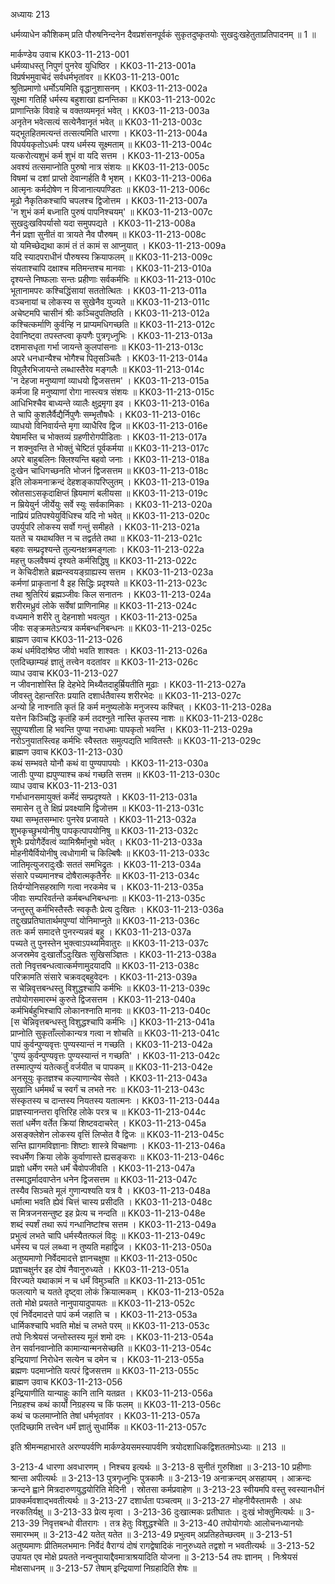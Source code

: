 अध्यायः 213

धर्मव्याधेन कौशिकम् प्रति पौरुषनिन्दनेन दैवप्रशंसनपूर्वकं सुकृतदुष्कृतयोः सुखदुःखहेतुताप्रतिपादनम् ॥ 1 ॥

मार्कण्डेय उवाच 	KK03-11-213-001  
धर्मव्याधस्तु निपुणं पुनरेव युधिष्ठिर ।	KK03-11-213-001a  
विप्रर्षभमुवाचेदं सर्वधर्मभृतांवर ॥	KK03-11-213-001c  
श्रुतिप्रमाणो धर्मोऽयमिति वृद्धानुशासनम् ।	KK03-11-213-002a  
सूक्ष्मा गतिर्हि धर्मस्य बहुशाखा ह्यनन्तिका ॥	KK03-11-213-002c  
प्राणान्तिके विवाहे च वक्तव्यमनृतं भवेत् ।	KK03-11-213-003a  
अनृतेन भवेत्सत्यं सत्येनैवानृतं भवेत् ॥	KK03-11-213-003c  
यद्भूतहितमत्यन्तं तत्सत्यमिति धारणा ।	KK03-11-213-004a  
विपर्ययकृतोऽधर्मः पश्य धर्मस्य सूक्ष्मताम् ॥	KK03-11-213-004c  
यत्करोत्यशुभं कर्म शुभं वा यदि सत्तम ।	KK03-11-213-005a  
अवश्यं तत्समाप्नोति पुरुषो नात्र संशयः ॥	KK03-11-213-005c  
विषमां च दशां प्राप्तो देवान्गर्हति वै भृशम् ।	KK03-11-213-006a  
आत्मृनः कर्मदोषेण न विजानात्यपण्डितः ॥	KK03-11-213-006c  
मूढो नैकृतिकश्चापि चपलश्च द्विजोत्तम ।	KK03-11-213-007a  
\'न शुभं कर्म बध्नाति पुरुषं पापनिश्चयम्\' ॥	KK03-11-213-007c  
सुखदुःखविपर्यासो यदा समुपपद्यते ।	KK03-11-213-008a  
नैनं प्रज्ञा सुनीतं वा त्रायते नैव पौरुषम् ॥	KK03-11-213-008c  
यो यमिच्छेद्यथा कामं तं तं कामं स आप्नुयात् ।	KK03-11-213-009a  
यदि स्यादपराधीनं पौरुषस्य क्रियाफलम् ॥	KK03-11-213-009c  
संयताश्चापि दक्षाश्च मतिमन्तश्च मानवाः ।	KK03-11-213-010a  
दृश्यन्ते निष्फलाः सन्तः प्रहीणाः सर्वकर्मभिः ॥	KK03-11-213-010c  
भूतानामपरः कश्चिद्धिंसायां सततोत्थितः ।	KK03-11-213-011a  
वञ्चनायां च लोकस्य स सुखेनैव युज्यते ॥	KK03-11-213-011c  
अचेष्टमपि चासीनं श्रीः कञ्चिदुपतिष्ठति ।	KK03-11-213-012a  
कश्चित्कर्माणि कुर्वन्हि न प्राप्यमधिगच्छति ॥	KK03-11-213-012c  
देवानिष्ट्वा तपस्तप्त्वा कृपणैः पुत्रगृध्नुभिः ।	KK03-11-213-013a  
दशमासधृता गर्भा जायन्ते कुलपांसनाः ॥	KK03-11-213-013c  
अपरे धनधान्यैश्च भोगैश्च पितृसञ्चितैः ।	KK03-11-213-014a  
विपुलैरभिजायन्ते लब्धास्तैरेव मङ्गलैः ॥	KK03-11-213-014c  
\'न देहजा मनुष्याणां व्याधयो द्विजसत्तम\' ।	KK03-11-213-015a  
कर्मजा हि मनुष्याणां रोगा नास्त्यत्र संशयः ॥	KK03-11-213-015c  
आधिभिश्चैव बाध्यन्ते व्यालैः क्षुद्रमृगा इव ।	KK03-11-213-016a  
ते चापि कुशलैर्वैद्यैर्निपुणैः सम्भृतौषधैः ।	KK03-11-213-016c  
व्याधयो विनिवार्यन्ते मृगा व्याधैरिव द्विज ॥	KK03-11-213-016e  
येषामस्ति च भोक्तव्यं ग्रहणीरोगपीडिताः ।	KK03-11-213-017a  
न शक्नुवन्ति ते भोक्तुं चेष्टितं पूर्वकर्मया ॥	KK03-11-213-017c  
अपरे बाहुबलिनः क्लिश्यन्ति बहवो जनाः ।	KK03-11-213-018a  
दुःखेन चाधिगच्छनति भोजनं द्विजसत्तम ॥	KK03-11-213-018c  
इति लोकमनाक्रन्दं देहशङ्कापरिप्लुतम् ।	KK03-11-213-019a  
स्रोतसाऽसकृदाक्षिप्तं ह्रियमाणं बलीयसा ॥	KK03-11-213-019c  
न म्रियेयुर्न जीर्येयुः सर्वे स्युः सर्वकामिकाः ।	KK03-11-213-020a  
नाप्रियं प्रतिपश्येयुर्विधिश्च यदि नो भवेत् ॥	KK03-11-213-020c  
उपर्युपरि लोकस्य सर्वो गन्तुं समीहते ।	KK03-11-213-021a  
यतते च यथाथक्ति न च तद्वर्तते तथा ॥	KK03-11-213-021c  
बहवः सम्प्रदृश्यन्ते तुल्यनक्षत्रमङ्गलाः ।	KK03-11-213-022a  
महत्तु फलवैषम्यं दृश्यते कर्मसिद्धिषु ॥	KK03-11-213-022c  
न केचिदीशते ब्रह्मन्स्वयङ्ग्राह्यस्य सत्तम ।	KK03-11-213-023a  
कर्मणां प्राकृतानां वै इह सिद्धिः प्रदृश्यते ॥	KK03-11-213-023c  
तथा श्रुतिरियं ब्रह्मञ्जीवः किल सनातनः ।	KK03-11-213-024a  
शरीरमध्रुवं लोके सर्वेषां प्राणिनामिह ॥	KK03-11-213-024c  
वध्यमाने शरीरे तु देहनाशो भवत्युत ।	KK03-11-213-025a  
जीवः सङ्क्रमतेऽन्यत्र कर्मबन्धनिबन्धनः ॥	KK03-11-213-025c  
ब्राह्मण उवाच 	KK03-11-213-026  
कथं धर्मविदांश्रेष्ठ जीवो भवति शाश्वतः ।	KK03-11-213-026a  
एतदिच्छाम्यहं ज्ञातुं तत्त्वेन वदतांवर ॥	KK03-11-213-026c  
व्याध उवाच 	KK03-11-213-027  
न जीवनाशोस्ति हि देहभेदे मिथ्यैतदाहुर्म्रियतीति मूढाः ।	KK03-11-213-027a  
जीवस्तु देहान्तरितः प्रयाति दशार्धतैवास्य शरीरभेदः ॥	KK03-11-213-027c  
अन्यो हि नाश्नाति कृतं हि कर्म मनुष्यलोके मनुजस्य कश्चित् ।	KK03-11-213-028a  
यत्तेन किञ्चिद्धि कृतंहि कर्म तदश्नुते नास्ति कृतस्य नाशः ॥	KK03-11-213-028c  
सुपुण्यशीला हि भवन्ति पुण्या नराधमाः पापकृतो भवन्ति ।	KK03-11-213-029a  
नरोऽनुयातस्त्विह कर्मभिः स्वैस्ततः समुत्पद्यति भावितस्तैः ॥	KK03-11-213-029c  
ब्राह्मण उवाच 	KK03-11-213-030  
कथं सम्भवते योनौ कथं वा पुण्यपापयोः ।	KK03-11-213-030a  
जातीः पुण्या ह्यपुण्याश्च कथं गच्छति सत्तम ॥	KK03-11-213-030c  
व्याध उवाच 	KK03-11-213-031  
गर्भाधानसमायुक्तं कर्मेदं सम्प्रदृश्यते ।	KK03-11-213-031a  
समासेन तु ते क्षिप्रं प्रवक्ष्यामि द्विजोत्तम ॥	KK03-11-213-031c  
यथा सम्भृतसम्भारः पुनरेव प्रजायते ।	KK03-11-213-032a  
शुभकृच्छुभयोनीषु पापकृत्पापयोनिषु ॥	KK03-11-213-032c  
शुभैः प्रयोगैर्देवत्वं व्यामिश्रैर्मानुषो भवेत् ।	KK03-11-213-033a  
मोहनीयैर्वियोनीषु त्वधोगामी च किल्बिषैः ॥	KK03-11-213-033c  
जातिमृत्युजरादुःखैः सततं समभिद्रुतः ।	KK03-11-213-034a  
संसारे पच्यमानश्च दोषैरात्मकृतैर्नरः ॥	KK03-11-213-034c  
तिर्यग्योनिसहस्राणि गत्वा नरकमेव च ।	KK03-11-213-035a  
जीवाः सम्परिवर्तन्ते कर्मबन्धनिबन्धनाः ॥	KK03-11-213-035c  
जन्तुस्तु कर्मभिस्तैस्तैः स्वकृतैः प्रेत्य दुःखितः ।	KK03-11-213-036a  
तद्दुःखप्रतिघातार्थमपुण्यां योनिमाप्नुते ॥	KK03-11-213-036c  
ततः कर्म समादत्ते पुनरन्यन्नवं बहु ।	KK03-11-213-037a  
पच्यते तु पुनस्तेन भुक्त्वाऽपथ्यमिवातुरः ॥	KK03-11-213-037c  
अजस्रमेव दुःखार्तोऽदुःखितः सुखिसञ्ज्ञितः ।	KK03-11-213-038a  
ततो निवृत्तबन्धत्वात्कर्मणामुदयादपि ॥	KK03-11-213-038c  
परिक्रामति संसारे चक्रवद्बहुवेदनः ।	KK03-11-213-039a  
स चेन्निवृत्तबन्धस्तु विशुद्धश्चापि कर्मभिः ॥	KK03-11-213-039c  
तपोयोगसमारम्भं कुरुते द्विजसत्तम ।	KK03-11-213-040a  
कर्मभिर्बहुभिश्चापि लोकानश्नाति मानवः ॥	KK03-11-213-040c  
[स चेन्निवृत्तबन्धस्तु विशुद्धश्चापि कर्मभिः ।]	KK03-11-213-041a  
प्राप्नोति सुकृताँल्लोकान्यत्र गत्वा न शोचति ॥	KK03-11-213-041c  
पापं कुर्वन्पुण्यवृत्तः पुण्यस्यान्तं न गच्छति ।	KK03-11-213-042a  
\'पुण्यं कुर्वन्पुण्यवृत्तः पुण्यस्यान्तं न गच्छति\' ।	KK03-11-213-042c  
तस्मात्पुण्यं यतेत्कर्तुं वर्जयीत च पापकम् ॥	KK03-11-213-042e  
अनसूयुः कृतज्ञश्च कल्याणान्येव सेवते ।	KK03-11-213-043a  
सुखानि धर्ममर्थं च स्वर्गं च लभते नरः ॥	KK03-11-213-043c  
संस्कृतस्य च दान्तस्य नियतस्य यतात्मनः ।	KK03-11-213-044a  
प्राज्ञस्यानन्तरा वृत्तिरिह लोके परत्र च ॥	KK03-11-213-044c  
सतां धर्मेण वर्तेत क्रियां शिष्टवदाचरेत् ।	KK03-11-213-045a  
असङ्क्लेशेन लोकस्य वृत्तिं लिप्सेत वै द्विजः ॥	KK03-11-213-045c  
सन्ति ह्यागमविज्ञानाः शिष्टाः शास्त्रे विचक्षणाः ।	KK03-11-213-046a  
स्वधर्मेण क्रिया लोके कुर्वाणास्ते ह्यसङ्कराः ॥	KK03-11-213-046c  
प्राज्ञो धर्मेण रमते धर्मं चैवोपजीवति ।	KK03-11-213-047a  
तस्माद्धर्मादवाप्तेन धनेन द्विजसत्तम ॥	KK03-11-213-047c  
तस्यैव सिञ्चते मूलं गुणान्पश्यति यत्र वै ।	KK03-11-213-048a  
धर्मात्मा भवति ह्येवं चित्तं चास्य प्रसीदति ।	KK03-11-213-048c  
स मित्रजनसन्तुष्ट इह प्रेत्य च नन्दति ॥	KK03-11-213-048e  
शब्दं स्पर्शं तथा रूपं गन्धानिष्टांश्च सत्तम ।	KK03-11-213-049a  
प्रभुत्वं लभते चापि धर्मस्यैतत्फलं विदुः ॥	KK03-11-213-049c  
धर्मस्य च पलं लब्ध्वा न तुष्यति महाद्विज ।	KK03-11-213-050a  
अतुष्यमाणो निर्वेदमादत्ते ज्ञानचक्षुषा ॥	KK03-11-213-050c  
प्रज्ञाचक्षुर्नर इह दोषं नैवानुरुध्यते ।	KK03-11-213-051a  
विरज्यते यथाकामं न च धर्मं विमुञ्चति ॥	KK03-11-213-051c  
फलत्यागे च यतते दृष्ट्वा लोकं क्रियात्मकम् ।	KK03-11-213-052a  
ततो मोक्षे प्रयतते नानुपायादुपायतः ॥	KK03-11-213-052c  
एवं निर्वेदमादत्ते पापं कर्म जहाति च ।	KK03-11-213-053a  
धार्मिकश्चापि भवति मोक्षं च लभते परम् ॥	KK03-11-213-053c  
तपो निःश्रेयसं जन्तोस्तस्य मूलं शमो दमः ।	KK03-11-213-054a  
तेन सर्वानवाप्नोति कामान्यान्मनसेच्छति ॥	KK03-11-213-054c  
इन्द्रियाणां निरोधेन सत्येन च दमेन च ।	KK03-11-213-055a  
ब्रह्मणः पदमाप्नोति यत्परं द्विजसत्तम ॥	KK03-11-213-055c  
ब्राह्मण उवाच 	KK03-11-213-056  
इन्द्रियाणीति यान्याहुः कानि तानि यतव्रत ।	KK03-11-213-056a  
निग्रहश्च कथं कार्यो निग्रहस्य च किं फलम् ॥	KK03-11-213-056c  
कथं च फलमाप्नोति तेषां धर्मभृतांवर ।	KK03-11-213-057a  
एतदिच्छामि तत्त्वेन धर्मं ज्ञातुं सुधार्मिक ॥	KK03-11-213-057c  

इति श्रीमन्महाभारते अरण्यपर्वणि मार्कण्डेयसमस्यापर्वणि त्रयोदशाधिकद्विशततमोऽध्याः ॥ 213 ॥

3-213-4 धारणा अवधारणम् । निश्चय इत्यर्थः ॥ 3-213-8 सुनीतं गुरुशिक्षा ॥ 3-213-10 प्रहीणाः श्रान्ता अपीत्यर्थः ॥ 3-213-13 पुत्रगृध्नुभिः पुत्रकामैः ॥ 3-213-19 अनाक्रन्दम् असहायम् । आक्रन्दः क्रन्दने ह्वाने मित्रदारुणयुद्धयोरिति मेदिनी । स्रोतसा कर्मप्रवाहेण ॥ 3-213-23 स्वीयमपि वस्तु स्वस्यानधीनं प्राक्कर्मवशाद्भवतीत्यर्थः ॥ 3-213-27 दशार्धता पञ्चत्वम् ॥ 3-213-27 मोहनीयैस्तामसैः । अधः नरकतिर्यक्षु ॥ 3-213-33 प्रेत्य मृत्वा । 3-213-36 दुःखात्मकः प्रतीघातः । दुःखं भोक्तुमित्यर्थः ॥ 3-213-39 निवृत्तबन्धो वीतरागः । तत्र हेतुः विशुद्धश्चेति ॥ 3-213-40 तपोयोगयोः आलोचनध्यानयोः समारम्भम् ॥ 3-213-42 यतेत् यतेत ॥ 3-213-49 प्रभुत्वम् अप्रतिहतेच्छत्वम् ॥ 3-213-51 अतुष्यमाणः प्रीतिमलभमानः निर्वेदं वैराग्यं दोषं रागद्वेषादिकं नानुरुध्यते तद्वशो न भवतीत्यर्थः ॥ 3-213-52 उपायत एव मोक्षे प्रयतते नन्वनुपायाद्दैवमात्राश्रयादिति योजना ॥ 3-213-54 तपः ज्ञानम् । निःश्रेयसं मोक्षसाधनम् ॥ 3-213-57 तेषाम् इन्द्रियाणां निग्रहादिति शेषः ॥
